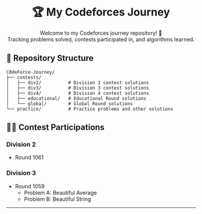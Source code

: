 <h1 align="center">🏆 My Codeforces Journey</h1>

<p align="center">
Welcome to my Codeforces journey repository! 🚀<br>
Tracking problems solved, contests participated in, and algorithms learned.
</p>

## 📂 Repository Structure

```
C0deForce-Journey/
├── contests/
│   ├── div2/          # Division 2 contest solutions
│   ├── div3/          # Division 3 contest solutions
│   ├── div4/          # Division 4 contest solutions
│   ├── educational/   # Educational Round solutions
│   └── global/        # Global Round solutions
└── practice/          # Practice problems and other solutions
```

## 🏃‍♂️ Contest Participations

### Division 2
- Round 1061

### Division 3
- Round 1059
  - Problem A: Beautiful Average
  - Problem B: Beautiful String

<hr>
